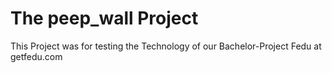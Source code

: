 The peep_wall Project
=========

This Project was for testing the Technology of our Bachelor-Project Fedu at getfedu.com
